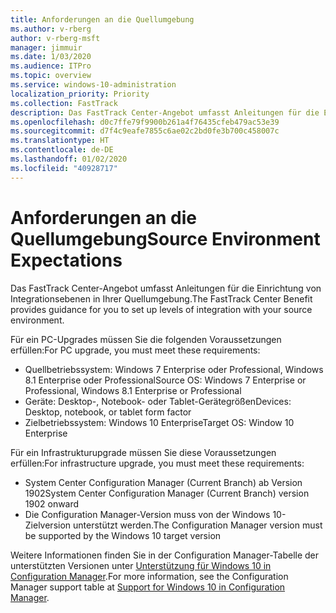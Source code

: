 ```yaml
---
title: Anforderungen an die Quellumgebung
ms.author: v-rberg
author: v-rberg-msft
manager: jimmuir
ms.date: 1/03/2020
ms.audience: ITPro
ms.topic: overview
ms.service: windows-10-administration
localization_priority: Priority
ms.collection: FastTrack
description: Das FastTrack Center-Angebot umfasst Anleitungen für die Einrichtung von Integrationsebenen in Ihrer Quellumgebung für die Bereitstellung von Windows 10.
ms.openlocfilehash: d0c7ffe79f9900b261a4f76435cfeb479ac53e39
ms.sourcegitcommit: d7f4c9eafe7855c6ae02c2bd0fe3b700c458007c
ms.translationtype: HT
ms.contentlocale: de-DE
ms.lasthandoff: 01/02/2020
ms.locfileid: "40928717"
---
```

# <a name="source-environment-expectations"></a><span data-ttu-id="5fccc-103">Anforderungen an die Quellumgebung</span><span class="sxs-lookup"><span data-stu-id="5fccc-103">Source Environment Expectations</span></span>

<span data-ttu-id="5fccc-104">Das FastTrack Center-Angebot umfasst Anleitungen für die Einrichtung von Integrationsebenen in Ihrer Quellumgebung.</span><span class="sxs-lookup"><span data-stu-id="5fccc-104">The FastTrack Center Benefit provides guidance for you to set up levels of integration with your source environment.</span></span>
  
<span data-ttu-id="5fccc-105">Für ein PC-Upgrades müssen Sie die folgenden Voraussetzungen erfüllen:</span><span class="sxs-lookup"><span data-stu-id="5fccc-105">For PC upgrade, you must meet these requirements:</span></span>

- <span data-ttu-id="5fccc-106">Quellbetriebssystem: Windows 7 Enterprise oder Professional, Windows 8.1 Enterprise oder Professional</span><span class="sxs-lookup"><span data-stu-id="5fccc-106">Source OS: Windows 7 Enterprise or Professional, Windows 8.1 Enterprise or Professional</span></span>
- <span data-ttu-id="5fccc-107">Geräte: Desktop-, Notebook- oder Tablet-Gerätegrößen</span><span class="sxs-lookup"><span data-stu-id="5fccc-107">Devices: Desktop, notebook, or tablet form factor</span></span>
- <span data-ttu-id="5fccc-108">Zielbetriebssystem: Windows 10 Enterprise</span><span class="sxs-lookup"><span data-stu-id="5fccc-108">Target OS: Window 10 Enterprise</span></span>

<span data-ttu-id="5fccc-109">Für ein Infrastrukturupgrade müssen Sie diese Voraussetzungen erfüllen:</span><span class="sxs-lookup"><span data-stu-id="5fccc-109">For infrastructure upgrade, you must meet these requirements:</span></span>   

- <span data-ttu-id="5fccc-110">System Center Configuration Manager (Current Branch) ab Version 1902</span><span class="sxs-lookup"><span data-stu-id="5fccc-110">System Center Configuration Manager (Current Branch) version 1902 onward</span></span> 
- <span data-ttu-id="5fccc-111">Die Configuration Manager-Version muss von der Windows 10-Zielversion unterstützt werden.</span><span class="sxs-lookup"><span data-stu-id="5fccc-111">The Configuration Manager version must be supported by the Windows 10 target version</span></span>

<span data-ttu-id="5fccc-112">Weitere Informationen finden Sie in der Configuration Manager-Tabelle der unterstützten Versionen unter [Unterstützung für Windows 10 in Configuration Manager](https://docs.microsoft.com/sccm/core/plan-design/configs/support-for-windows-10).</span><span class="sxs-lookup"><span data-stu-id="5fccc-112">For more information, see the Configuration Manager support table at [Support for Windows 10 in Configuration Manager](https://docs.microsoft.com/sccm/core/plan-design/configs/support-for-windows-10).</span></span>
  

 